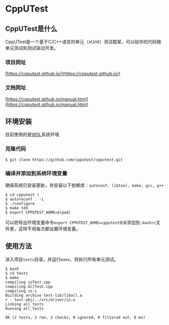 # CppUTest

## CppUTest是什么

CppUTest是一个基于C/C++语言的单元（xUnit）测试框架，可以给你的代码做单元测试和测试驱动开发。

### 项目网址

[https://cpputest.github.io/](https://cpputest.github.io/)

### 文档网址

[https://cpputest.github.io/manual.html](https://cpputest.github.io/manual.html)

## 环境安装

目前使用的是[WSL](https://learn.microsoft.com/zh-cn/windows/wsl/)系统环境

### 克隆代码

```
$ git clone https://github.com/cpputest/cpputest.git
```

### 编译并添加到系统环境变量

确保系统已安装更新，并安装以下依赖库：`autoconf, libtool, make, gcc, g++`

```
$ cd cpputest \
$ autoreconf . -i
$ ./configure
$ make tdd
$ export CPPUTEST_HOME=$(pwd)
```

可以把导出环境变量命令`export CPPUTEST_HOME=cpputest目录`添加到`.bashrc`文件里，这样不用每次都设置环境变量。

## 使用方法

进入项目`tests`目录，并运行`make`，将执行所有单元测试。

```
$ bash
$ cd tests
$ make
compiling ioTest.cpp
compiling AllTest.cpp
compiling io.c
Building archive test-lib/liball.a
r - test-obj/../src/driver/io.o
Linking all_tests
Running all_tests
..
OK (2 tests, 2 ran, 2 checks, 0 ignored, 0 filtered out, 0 ms)
```